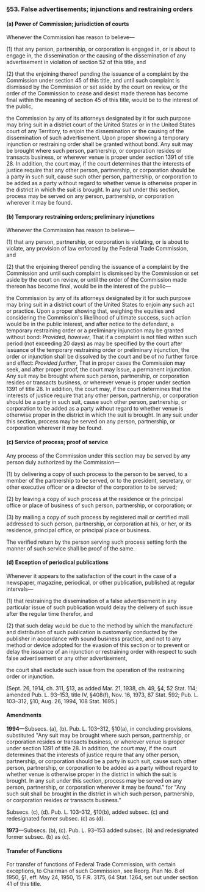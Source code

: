 ### §53. False advertisements; injunctions and restraining orders ###

#### (a) Power of Commission; jurisdiction of courts ####

Whenever the Commission has reason to believe—

(1) that any person, partnership, or corporation is engaged in, or is about to engage in, the dissemination or the causing of the dissemination of any advertisement in violation of section 52 of this title, and

(2) that the enjoining thereof pending the issuance of a complaint by the Commission under section 45 of this title, and until such complaint is dismissed by the Commission or set aside by the court on review, or the order of the Commission to cease and desist made thereon has become final within the meaning of section 45 of this title, would be to the interest of the public,

the Commission by any of its attorneys designated by it for such purpose may bring suit in a district court of the United States or in the United States court of any Territory, to enjoin the dissemination or the causing of the dissemination of such advertisement. Upon proper showing a temporary injunction or restraining order shall be granted without bond. Any suit may be brought where such person, partnership, or corporation resides or transacts business, or wherever venue is proper under section 1391 of title 28. In addition, the court may, if the court determines that the interests of justice require that any other person, partnership, or corporation should be a party in such suit, cause such other person, partnership, or corporation to be added as a party without regard to whether venue is otherwise proper in the district in which the suit is brought. In any suit under this section, process may be served on any person, partnership, or corporation wherever it may be found.

#### (b) Temporary restraining orders; preliminary injunctions ####

Whenever the Commission has reason to believe—

(1) that any person, partnership, or corporation is violating, or is about to violate, any provision of law enforced by the Federal Trade Commission, and

(2) that the enjoining thereof pending the issuance of a complaint by the Commission and until such complaint is dismissed by the Commission or set aside by the court on review, or until the order of the Commission made thereon has become final, would be in the interest of the public—

the Commission by any of its attorneys designated by it for such purpose may bring suit in a district court of the United States to enjoin any such act or practice. Upon a proper showing that, weighing the equities and considering the Commission's likelihood of ultimate success, such action would be in the public interest, and after notice to the defendant, a temporary restraining order or a preliminary injunction may be granted without bond: *Provided, however*, That if a complaint is not filed within such period (not exceeding 20 days) as may be specified by the court after issuance of the temporary restraining order or preliminary injunction, the order or injunction shall be dissolved by the court and be of no further force and effect: *Provided further*, That in proper cases the Commission may seek, and after proper proof, the court may issue, a permanent injunction. Any suit may be brought where such person, partnership, or corporation resides or transacts business, or wherever venue is proper under section 1391 of title 28. In addition, the court may, if the court determines that the interests of justice require that any other person, partnership, or corporation should be a party in such suit, cause such other person, partnership, or corporation to be added as a party without regard to whether venue is otherwise proper in the district in which the suit is brought. In any suit under this section, process may be served on any person, partnership, or corporation wherever it may be found.

#### (c) Service of process; proof of service ####

Any process of the Commission under this section may be served by any person duly authorized by the Commission—

(1) by delivering a copy of such process to the person to be served, to a member of the partnership to be served, or to the president, secretary, or other executive officer or a director of the corporation to be served;

(2) by leaving a copy of such process at the residence or the principal office or place of business of such person, partnership, or corporation; or

(3) by mailing a copy of such process by registered mail or certified mail addressed to such person, partnership, or corporation at his, or her, or its residence, principal office, or principal place or business.

The verified return by the person serving such process setting forth the manner of such service shall be proof of the same.

#### (d) Exception of periodical publications ####

Whenever it appears to the satisfaction of the court in the case of a newspaper, magazine, periodical, or other publication, published at regular intervals—

(1) that restraining the dissemination of a false advertisement in any particular issue of such publication would delay the delivery of such issue after the regular time therefor, and

(2) that such delay would be due to the method by which the manufacture and distribution of such publication is customarily conducted by the publisher in accordance with sound business practice, and not to any method or device adopted for the evasion of this section or to prevent or delay the issuance of an injunction or restraining order with respect to such false advertisement or any other advertisement,

the court shall exclude such issue from the operation of the restraining order or injunction.

(Sept. 26, 1914, ch. 311, §13, as added Mar. 21, 1938, ch. 49, §4, 52 Stat. 114; amended Pub. L. 93–153, title IV, §408(f), Nov. 16, 1973, 87 Stat. 592; Pub. L. 103–312, §10, Aug. 26, 1994, 108 Stat. 1695.)

#### Amendments ####

**1994**—Subsecs. (a), (b). Pub. L. 103–312, §10(a), in concluding provisions, substituted "Any suit may be brought where such person, partnership, or corporation resides or transacts business, or wherever venue is proper under section 1391 of title 28. In addition, the court may, if the court determines that the interests of justice require that any other person, partnership, or corporation should be a party in such suit, cause such other person, partnership, or corporation to be added as a party without regard to whether venue is otherwise proper in the district in which the suit is brought. In any suit under this section, process may be served on any person, partnership, or corporation wherever it may be found." for "Any such suit shall be brought in the district in which such person, partnership, or corporation resides or transacts business."

Subsecs. (c), (d). Pub. L. 103–312, §10(b), added subsec. (c) and redesignated former subsec. (c) as (d).

**1973**—Subsecs. (b), (c). Pub. L. 93–153 added subsec. (b) and redesignated former subsec. (b) as (c).

#### Transfer of Functions ####

For transfer of functions of Federal Trade Commission, with certain exceptions, to Chairman of such Commission, see Reorg. Plan No. 8 of 1950, §1, eff. May 24, 1950, 15 F.R. 3175, 64 Stat. 1264, set out under section 41 of this title.